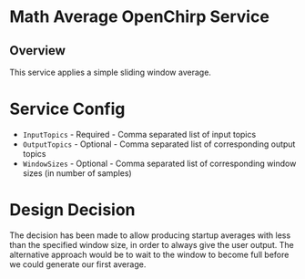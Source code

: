 # Math Average OpenChirp Service

## Overview
This service applies a simple sliding window average.

# Service Config
* `InputTopics` - Required - Comma separated list of input topics
* `OutputTopics` - Optional - Comma separated list of corresponding output topics
* `WindowSizes` - Optional - Comma separated list of corresponding window sizes
  (in number of samples)

# Design Decision
The decision has been made to allow producing startup averages with less than
the specified window size, in order to always give the user output.
The alternative approach would be to wait to the window to become full
before we could generate our first average.